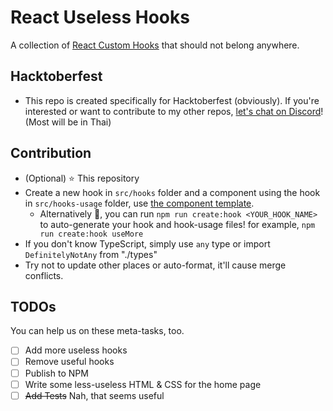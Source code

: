 # React Useless Hooks

A collection of [React Custom Hooks](https://react.dev/learn/reusing-logic-with-custom-hooks) that should not belong anywhere.

## Hacktoberfest

- This repo is created specifically for Hacktoberfest (obviously). If you're interested or want to contribute to my other repos, [let's chat on Discord](https://discord.gg/BWAWegK2pS)! (Most will be in Thai)

## Contribution

- (Optional) ⭐️ This repository
- Create a new hook in `src/hooks` folder and a component using the hook in `src/hooks-usage` folder, use [the component template](./src/hooks-usage/_TEMPLATE.tsx).
  - Alternatively 🎉, you can run `npm run create:hook <YOUR_HOOK_NAME>` to auto-generate your hook and hook-usage files! for example, `npm run create:hook useMore`
- If you don't know TypeScript, simply use `any` type or import `DefinitelyNotAny` from "./types"
- Try not to update other places or auto-format, it'll cause merge conflicts.

## TODOs

You can help us on these meta-tasks, too.

- [ ] Add more useless hooks
- [ ] Remove useful hooks
- [ ] Publish to NPM
- [ ] Write some less-useless HTML & CSS for the home page
- [ ] ~~Add Tests~~ Nah, that seems useful
